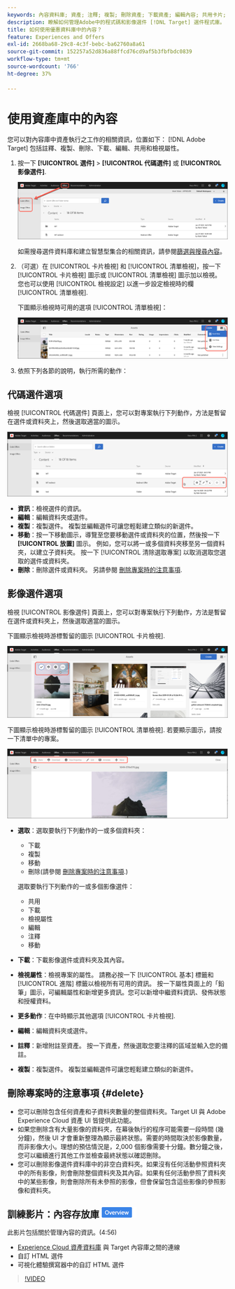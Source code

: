 ```yaml
---
keywords: 內容資料庫; 資產; 注釋; 複製; 刪除資產; 下載資產; 編輯內容; 共用卡片; 檢視內容屬性
description: 瞭解如何管理Adobe中的程式碼和影像選件 [!DNL Target] 選件程式庫。 瞭解如何檢視優惠方案的詳細資訊，以及如何編輯、複製、移動或刪除優惠方案。
title: 如何使用優惠資料庫中的內容？
feature: Experiences and Offers
exl-id: 2668ba68-29c8-4c3f-bebc-ba62760a8a61
source-git-commit: 152257a52d836a88ffcd76cd9af5b3fbfbdc0839
workflow-type: tm+mt
source-wordcount: '766'
ht-degree: 37%

---
```


# 使用資產庫中的內容

您可以對內容庫中資產執行之工作的相關資訊，位置如下： [!DNL Adobe Target] 包括註釋、複製、刪除、下載、編輯、共用和檢視屬性。

1. 按一下 **[!UICONTROL 選件]** > **[!UICONTROL 代碼選件]** 或 **[!UICONTROL 影像選件]**.

   ![代碼選件和影像選件標籤](/help/main/c-experiences/c-manage-content/assets/offers-both.png)

   如需搜尋選件資料庫和建立智慧型集合的相關資訊，請參閱[篩選與搜尋內容](/help/main/c-experiences/c-manage-content/filter-and-search-content.md#concept_3B59B8F025BF4CEA82ECC5199D365276)。

1. （可選）在 [!UICONTROL 卡片檢視] 和 [!UICONTROL 清單檢視]，按一下 [!UICONTROL 卡片檢視] 圖示或 [!UICONTROL 清單檢視] 圖示加以檢視。 您也可以使用 [!UICONTROL 檢視設定] 以進一步設定檢視時的欄 [!UICONTROL 清單檢視].

   下圖顯示檢視時可用的選項 [!UICONTROL 清單檢視]：

   ![清單檢視選項](/help/main/c-experiences/c-manage-content/assets/view-settings-options.png)

1. 依照下列各節的說明，執行所需的動作：

## 代碼選件選項

檢視 [!UICONTROL 代碼選件] 頁面上，您可以對專案執行下列動作，方法是暫留在選件或資料夾上，然後選取適當的圖示。

![「代碼選件」索引標籤上的暫留圖示](/help/main/c-experiences/c-manage-content/assets/code-offers-hover-icons.png)

* **資訊**：檢視選件的資訊。
* **編輯**：編輯資料夾或選件。
* **複製**：複製選件。 複製並編輯選件可讓您輕鬆建立類似的新選件。
* **移動**：按一下移動圖示，導覽至您要移動選件或資料夾的位置，然後按一下 **[!UICONTROL 放置]** 圖示。 例如，您可以將一或多個資料夾移至另一個資料夾，以建立子資料夾。 按一下 [!UICONTROL 清除選取專案] 以取消選取您選取的選件或資料夾。
* **刪除**：刪除選件或資料夾。 另請參閱 [刪除專案時的注意事項](#delete).

## 影像選件選項

檢視 [!UICONTROL 影像選件] 頁面上，您可以對專案執行下列動作，方法是暫留在選件或資料夾上，然後選取適當的圖示。

下圖顯示檢視時游標暫留的圖示 [!UICONTROL 卡片檢視].

![在「卡片檢視」中，將游標停留在「影像選件」標籤上的圖示](/help/main/c-experiences/c-manage-content/assets/image-offers-hover-icons.png)

下圖顯示檢視時游標暫留的圖示 [!UICONTROL 清單檢視]. 若要顯示圖示，請按一下清單中的專案。

![在「清單檢視」中，將游標停留在「影像選件」標籤上的圖示](/help/main/c-experiences/c-manage-content/assets/list-view-hover.png)

* **選取**：選取要執行下列動作的一或多個資料夾：

   * 下載
   * 複製
   * 移動
   * 刪除(請參閱 [刪除專案時的注意事項](#delete).)

   選取要執行下列動作的一或多個影像選件：

   * 共用
   * 下載
   * 檢視屬性
   * 編輯
   * 注釋
   * 移動


* **下載**：下載影像選件或資料夾及其內容。
* **檢視屬性**：檢視專案的屬性。 請務必按一下 [!UICONTROL 基本] 標籤和 [!UICONTROL 進階] 標籤以檢視所有可用的資訊。 按一下屬性頁面上的「鉛筆」圖示，可編輯屬性和新增更多資訊。您可以新增中繼資料資訊、發佈狀態和授權資料。
* **更多動作**：在中時顯示其他選項 [!UICONTROL 卡片檢視].
* **編輯**：編輯資料夾或選件。
* **註釋**：新增附註至資產。 按一下資產，然後選取您要注釋的區域並輸入您的備註。
* **複製**：複製選件。 複製並編輯選件可讓您輕鬆建立類似的新選件。

## 刪除專案時的注意事項 {#delete}

* 您可以刪除包含任何資產和子資料夾數量的整個資料夾。Target UI 與 Adobe Experience Cloud 資產 UI 皆提供此功能。
* 如果您刪除含有大量影像的資料夾，在幕後執行的程序可能需要一段時間 (幾分鐘)，然後 UI 才會重新整理為顯示最終狀態。需要的時間取決於影像數量，而非影像大小。理想的預估情況是，2,000 個影像需要十分鐘。數分鐘之後，您可以繼續進行其他工作並檢查最終狀態以確認刪除。
* 您可以刪除影像選件資料庫中的非空白資料夾。如果沒有任何活動參照資料夾中的所有影像，則會刪除整個資料夾及其內容。如果有任何活動參照了資料夾中的某些影像，則會刪除所有未參照的影像，但會保留包含這些影像的參照影像和資料夾。

## 訓練影片：內容存放庫 ![Overview badge](/help/main/assets/overview.png)

此影片包括關於管理內容的資訊。(4:56)

* [Experience Cloud 資產資料庫](https://experienceleague.adobe.com/docs/core-services/interface/assets/creative-cloud.html) 與 Target 內容庫之間的連線
* 自訂 HTML 選件
* 可視化體驗撰寫器中的自訂 HTML 選件

>[!VIDEO](https://video.tv.adobe.com/v/17387)
